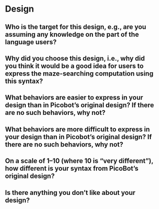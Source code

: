 # Design

## Who is the target for this design, e.g., are you assuming any knowledge on the part of the language users?

## Why did you choose this design, i.e., why did you think it would be a good idea for users to express the maze-searching computation using this syntax?

## What behaviors are easier to express in your design than in Picobot’s original design?  If there are no such behaviors, why not?

## What behaviors are more difficult to express in your design than in Picobot’s original design? If there are no such behaviors, why not?

## On a scale of 1–10 (where 10 is “very different”), how different is your syntax from PicoBot’s original design?

## Is there anything you don’t like about your design?
